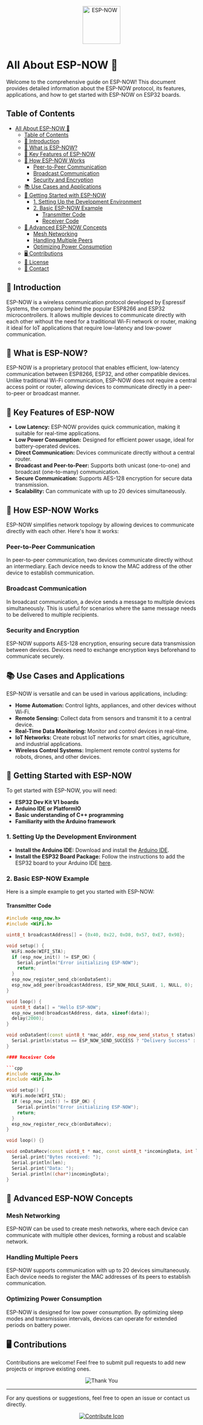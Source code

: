 <p align="center">
    <a href="https://github.com/espressif/esp-now/blob/master/User_Guide.md">
        <img src="https://www.espressif.com/sites/all/themes/espressif/images/esp-now/esp-now.png" alt="ESP-NOW" style="width: 100px;">
    </a>
</p>

# All About ESP-NOW 📡

Welcome to the comprehensive guide on ESP-NOW! This document provides detailed information about the ESP-NOW protocol, its features, applications, and how to get started with ESP-NOW on ESP32 boards.

## Table of Contents
- [All About ESP-NOW 📡](#all-about-esp-now-)
  - [Table of Contents](#table-of-contents)
  - [📖 Introduction](#-introduction)
  - [📡 What is ESP-NOW?](#-what-is-esp-now)
  - [🔑 Key Features of ESP-NOW](#-key-features-of-esp-now)
  - [🔧 How ESP-NOW Works](#-how-esp-now-works)
    - [Peer-to-Peer Communication](#peer-to-peer-communication)
    - [Broadcast Communication](#broadcast-communication)
    - [Security and Encryption](#security-and-encryption)
  - [📚 Use Cases and Applications](#-use-cases-and-applications)
  - [🚀 Getting Started with ESP-NOW](#-getting-started-with-esp-now)
    - [1. Setting Up the Development Environment](#1-setting-up-the-development-environment)
    - [2. Basic ESP-NOW Example](#2-basic-esp-now-example)
      - [Transmitter Code](#transmitter-code)
      - [Receiver Code](#receiver-code)
  - [🔄 Advanced ESP-NOW Concepts](#-advanced-esp-now-concepts)
    - [Mesh Networking](#mesh-networking)
    - [Handling Multiple Peers](#handling-multiple-peers)
    - [Optimizing Power Consumption](#optimizing-power-consumption)
  - [🖥️ Contributions](#-contributions)
  - [📜 License](#-license)
  - [📧 Contact](#-contact)

## 📖 Introduction
ESP-NOW is a wireless communication protocol developed by Espressif Systems, the company behind the popular ESP8266 and ESP32 microcontrollers. It allows multiple devices to communicate directly with each other without the need for a traditional Wi-Fi network or router, making it ideal for IoT applications that require low-latency and low-power communication.

## 📡 What is ESP-NOW?
ESP-NOW is a proprietary protocol that enables efficient, low-latency communication between ESP8266, ESP32, and other compatible devices. Unlike traditional Wi-Fi communication, ESP-NOW does not require a central access point or router, allowing devices to communicate directly in a peer-to-peer or broadcast manner.

## 🔑 Key Features of ESP-NOW
- **Low Latency:** ESP-NOW provides quick communication, making it suitable for real-time applications.
- **Low Power Consumption:** Designed for efficient power usage, ideal for battery-operated devices.
- **Direct Communication:** Devices communicate directly without a central router.
- **Broadcast and Peer-to-Peer:** Supports both unicast (one-to-one) and broadcast (one-to-many) communication.
- **Secure Communication:** Supports AES-128 encryption for secure data transmission.
- **Scalability:** Can communicate with up to 20 devices simultaneously.

## 🔧 How ESP-NOW Works
ESP-NOW simplifies network topology by allowing devices to communicate directly with each other. Here's how it works:

### Peer-to-Peer Communication
In peer-to-peer communication, two devices communicate directly without an intermediary. Each device needs to know the MAC address of the other device to establish communication.

### Broadcast Communication
In broadcast communication, a device sends a message to multiple devices simultaneously. This is useful for scenarios where the same message needs to be delivered to multiple recipients.

### Security and Encryption
ESP-NOW supports AES-128 encryption, ensuring secure data transmission between devices. Devices need to exchange encryption keys beforehand to communicate securely.

## 📚 Use Cases and Applications
ESP-NOW is versatile and can be used in various applications, including:
- **Home Automation:** Control lights, appliances, and other devices without Wi-Fi.
- **Remote Sensing:** Collect data from sensors and transmit it to a central device.
- **Real-Time Data Monitoring:** Monitor and control devices in real-time.
- **IoT Networks:** Create robust IoT networks for smart cities, agriculture, and industrial applications.
- **Wireless Control Systems:** Implement remote control systems for robots, drones, and other devices.

## 🚀 Getting Started with ESP-NOW

To get started with ESP-NOW, you will need:
- **ESP32 Dev Kit V1 boards**
- **Arduino IDE or PlatformIO**
- **Basic understanding of C++ programming**
- **Familiarity with the Arduino framework**

### 1. Setting Up the Development Environment
- **Install the Arduino IDE:** Download and install the [Arduino IDE](https://www.arduino.cc/en/Main/Software).
- **Install the ESP32 Board Package:** Follow the instructions to add the ESP32 board to your Arduino IDE [here](https://github.com/espressif/arduino-esp32#installation-instructions).

### 2. Basic ESP-NOW Example

Here is a simple example to get you started with ESP-NOW:

#### Transmitter Code

```cpp
#include <esp_now.h>
#include <WiFi.h>

uint8_t broadcastAddress[] = {0x40, 0x22, 0xD8, 0x57, 0xE7, 0x98};

void setup() {
  WiFi.mode(WIFI_STA);
  if (esp_now_init() != ESP_OK) {
    Serial.println("Error initializing ESP-NOW");
    return;
  }
  esp_now_register_send_cb(onDataSent);
  esp_now_add_peer(broadcastAddress, ESP_NOW_ROLE_SLAVE, 1, NULL, 0);
}

void loop() {
  uint8_t data[] = "Hello ESP-NOW";
  esp_now_send(broadcastAddress, data, sizeof(data));
  delay(2000);
}

void onDataSent(const uint8_t *mac_addr, esp_now_send_status_t status) {
  Serial.println(status == ESP_NOW_SEND_SUCCESS ? "Delivery Success" : "Delivery Fail");
}

#### Receiver Code

```cpp
#include <esp_now.h>
#include <WiFi.h>

void setup() {
  WiFi.mode(WIFI_STA);
  if (esp_now_init() != ESP_OK) {
    Serial.println("Error initializing ESP-NOW");
    return;
  }
  esp_now_register_recv_cb(onDataRecv);
}

void loop() {}

void onDataRecv(const uint8_t * mac, const uint8_t *incomingData, int len) {
  Serial.print("Bytes received: ");
  Serial.println(len);
  Serial.print("Data: ");
  Serial.println((char*)incomingData);
}
```

## 🔄 Advanced ESP-NOW Concepts

### Mesh Networking
ESP-NOW can be used to create mesh networks, where each device can communicate with multiple other devices, forming a robust and scalable network.

### Handling Multiple Peers
ESP-NOW supports communication with up to 20 devices simultaneously. Each device needs to register the MAC addresses of its peers to establish communication.

### Optimizing Power Consumption
ESP-NOW is designed for low power consumption. By optimizing sleep modes and transmission intervals, devices can operate for extended periods on battery power.

## 🖥️ Contributions
Contributions are welcome! Feel free to submit pull requests to add new projects or improve existing ones.

<p align="center">
    <img src="https://64.media.tumblr.com/tumblr_lp0f2fIhnF1qa2ip8o1_1280.gif" alt="Thank You">
</p>

---

For any questions or suggestions, feel free to open an issue or contact us directly.



<p align="center">
    <a href="https://github.com/dibyasn"><img src="https://img.icons8.com/color/48/000000/github.png" alt="Contribute Icon"></a>
</p>
